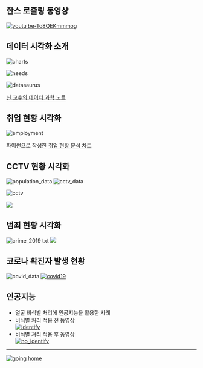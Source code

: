 ## 한스 로즐링 동영상

[![youtu be-To8QEKmmmog](https://user-images.githubusercontent.com/10287629/105632218-64d8cd00-5e95-11eb-972b-6a87be7bc781.jpg)](https://youtu.be/To8QEKmmmog?t=140)

## 데이터 시각화 소개

![charts](https://user-images.githubusercontent.com/10287629/106139845-4cc4be80-61b1-11eb-8c45-f505111f1830.png)

![needs](https://user-images.githubusercontent.com/10287629/106096177-5f6ed180-6178-11eb-88c5-82eb8313c21a.png)

![datasaurus](https://communities.sas.com/t5/image/serverpage/image-id/20284iD46C690F13883A37?v=1.0)

[신 교수의 데이터 과학 노트](https://colab.research.google.com/github/logistex/py4ds/blob/main/py4ds.ipynb)

## 취업 현황 시각화

![employment](https://user-images.githubusercontent.com/10287629/106096287-9a710500-6178-11eb-8cf6-3699cf4efd9a.png)

파이썬으로 작성한 [취업 현황 분석 차트](https://colab.research.google.com/drive/1FAzHppGPeUKeCPyiaOXrWoQtnNYZ3HBx?usp=sharing)

## CCTV 현황 시각화

![population_data](https://user-images.githubusercontent.com/10287629/106096808-92659500-6179-11eb-9839-e4c38de3b408.png)
![cctv_data](https://user-images.githubusercontent.com/10287629/106096813-9396c200-6179-11eb-88f9-1792c4592364.png)

![cctv](https://user-images.githubusercontent.com/10287629/106096396-d0ae8480-6178-11eb-9e44-ab203e7fd12c.png)

[![](https://user-images.githubusercontent.com/10287629/96718652-47eab480-13e3-11eb-932f-1cd0d2fe63b4.png)](https://colab.research.google.com/drive/1IGLIGeco7a_ImFVogVetjWSlQssI_xQw?usp=sharing)

## 범죄 현황 시각화

![crime_2019 txt](https://user-images.githubusercontent.com/10287629/102707120-9b8e5700-42db-11eb-98fe-f0e59e50049c.png)
[![](https://user-images.githubusercontent.com/10287629/103071238-91839580-4606-11eb-851e-213a53d04fac.png)](https://colab.research.google.com/drive/1XiNIABmKVGwFNUwQUnqY70LMVmWTKuOW?usp=sharing)

## 코로나 확진자 발생 현황
![covid_data](https://user-images.githubusercontent.com/10287629/147855466-7092f6cf-abc6-4111-a6ca-d8bedc020ae2.png)
[![covid19](https://user-images.githubusercontent.com/10287629/147855100-fe917e41-fb56-4627-ae8b-af54c51526ef.png)](https://logistex2021.pythonanywhere.com/chart/covid19new/)

## 인공지능
- 얼굴 비식별 처리에 인공지능을 활용한 사례
- 비식별 처리 적용 전 동영상  
[![identify](https://user-images.githubusercontent.com/10287629/147853128-52995310-1184-40d2-9e00-ea8789d42c60.png)](https://youtu.be/6uFZMHhJKnQ)
- 비식별 처리 적용 후 동영상  
[![no_identify](https://user-images.githubusercontent.com/10287629/147853067-92c34af8-8476-4050-9df7-38da37a648b5.png)
](https://youtu.be/pgnHclIDoA4)

---

[![going home](https://user-images.githubusercontent.com/10287629/104793991-511fcd80-57e8-11eb-86c8-27356c8dd83d.png)](https://logistex.github.io/smart_IT/)
